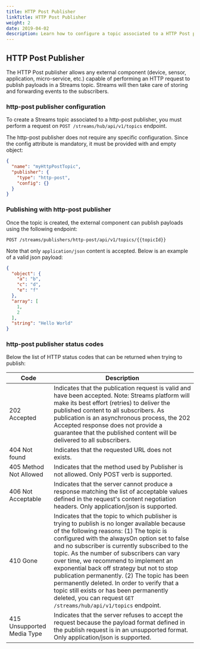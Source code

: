 ```yaml
---
title: HTTP Post Publisher
linkTitle: HTTP Post Publisher
weight: 2
date: 2019-04-02
description: Learn how to configure a topic associated to a HTTP Post publisher.
---
```


## HTTP Post Publisher

The HTTP Post publisher allows any external component (device, sensor, application, micro-service, etc.) capable of performing an HTTP request to publish payloads in a Streams topic.
Streams will then take care of storing and forwarding events to the subscribers.

### http-post publisher configuration

To create a Streams topic associated to a http-post publisher, you must perform a request on `POST /streams/hub/api/v1/topics` endpoint.

The http-post publisher does not require any specific configuration. Since the config attribute is mandatory, it must be provided with and empty object:

```json
{
  "name": "myHttpPostTopic",
  "publisher": {
    "type": "http-post",
    "config": {}
  }
}
```

### Publishing with http-post publisher

Once the topic is created, the external component can publish payloads using the following endpoint:

`POST /streams/publishers/http-post/api/v1/topics/{{topicId}}`

Note that only `application/json` content is accepted. Below is an example of a valid json payload:

```json
{
  "object": {
    "a": "b",
    "c": "d",
    "e": "f"
  },
  "array": [
    1,
    2
  ],
  "string": "Hello World"
}
```

### http-post publisher status codes

Below the list of HTTP status codes that can be returned when trying to publish:

| Code | Description |
|------|-------------|
| 202 Accepted | Indicates that the publication request is valid and have been accepted. Note: Streams platform will make its best effort (retries) to deliver the published content to all subscribers. As publication is an asynchronous process, the 202 Accepted response does not provide a guarantee that the published content will be delivered to all subscribers. |
| 404 Not found | Indicates that the requested URL does not exists. |
| 405 Method Not Allowed | Indicates that the method used by Publisher is not allowed. Only POST verb is supported. |
|  406 Not Acceptable | Indicates that the server cannot produce a response matching the list of acceptable values defined in the request's content negotiation headers. Only application/json is supported. |
| 410 Gone | Indicates that the topic to which publisher is trying to publish is no longer available because of the following reasons: (1) The topic is configured with the alwaysOn option set to false and no subscriber is currently subscribed to the topic. As the number of subscribers can vary over time, we recommend to implement an exponential back off strategy but not to stop publication permanently. (2) The topic has been permanently deleted. In order to verify that a topic still exists or has been permanently deleted, you can request `GET /streams/hub/api/v1/topics` endpoint. |
| 415 Unsupported Media Type | Indicates that the server refuses to accept the request because the payload format defined in the publish request is in an unsupported format. Only application/json is supported. |
